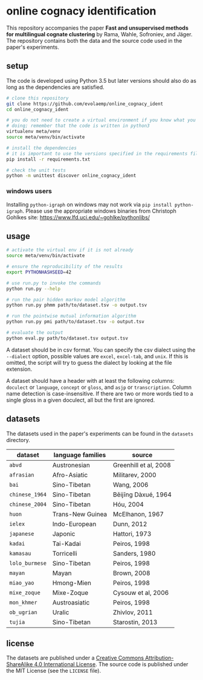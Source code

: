 # online cognacy identification

This repository accompanies the paper **Fast and unsupervised methods for
multilingual cognate clustering** by Rama, Wahle, Sofroniev, and Jäger. The
repository contains both the data and the source code used in the paper's
experiments.


## setup

The code is developed using Python 3.5 but later versions should also do as long
as the dependencies are satisfied.

```bash
# clone this repository
git clone https://github.com/evolaemp/online_cognacy_ident
cd online_cognacy_ident

# you do not need to create a virtual environment if you know what you are
# doing; remember that the code is written in python3
virtualenv meta/venv
source meta/venv/bin/activate

# install the dependencies
# it is important to use the versions specified in the requirements file
pip install -r requirements.txt

# check the unit tests
python -m unittest discover online_cognacy_ident
```

### windows users

Installing `python-igraph` on windows may not work via `pip install python-igraph`.
Please use the appropriate windows binaries from Christoph Gohlkes site:
https://www.lfd.uci.edu/~gohlke/pythonlibs/


## usage

```bash
# activate the virtual env if it is not already
source meta/venv/bin/activate

# ensure the reproducibility of the results
export PYTHONHASHSEED=42

# use run.py to invoke the commands
python run.py --help

# run the pair hidden markov model algorithm
python run.py phmm path/to/dataset.tsv -o output.tsv

# run the pointwise mutual information algorithm
python run.py pmi path/to/dataset.tsv -o output.tsv

# evaluate the output
python eval.py path/to/dataset.tsv output.tsv
```

A dataset should be in csv format. You can specify the csv dialect using the
`--dialect` option, possible values are `excel`, `excel-tab`, and `unix`. If
this is omitted, the script will try to guess the dialect by looking at the file
extension.

A dataset should have a header with at least the following columns: `doculect`
or `language`, `concept` or `gloss`, and `asjp` or `transcription`. Column name
detection is case-insensitive. If there are two or more words tied to a single
gloss in a given doculect, all but the first are ignored.


## datasets

The datasets used in the paper's experiments can be found in the `datasets`
directory.

| dataset            | language families        | source                    |
|--------------------|--------------------------|---------------------------|
| `abvd`             | Austronesian             | Greenhill et al, 2008     |
| `afrasian`         | Afro-Asiatic             | Militarev, 2000           |
| `bai`              | Sino-Tibetan             | Wang, 2006                |
| `chinese_1964`     | Sino-Tibetan             | Běijīng Dàxué, 1964       |
| `chinese_2004`     | Sino-Tibetan             | Hóu, 2004                 |
| `huon`             | Trans-New Guinea         | McElhanon, 1967           |
| `ielex`            | Indo-European            | Dunn, 2012                |
| `japanese`         | Japonic                  | Hattori, 1973             |
| `kadai`            | Tai-Kadai                | Peiros, 1998              |
| `kamasau`          | Torricelli               | Sanders, 1980             |
| `lolo_burmese`     | Sino-Tibetan             | Peiros, 1998              |
| `mayan`            | Mayan                    | Brown, 2008               |
| `miao_yao`         | Hmong-Mien               | Peiros, 1998              |
| `mixe_zoque`       | Mixe-Zoque               | Cysouw et al, 2006        |
| `mon_khmer`        | Austroasiatic            | Peiros, 1998              |
| `ob_ugrian`        | Uralic                   | Zhivlov, 2011             |
| `tujia`            | Sino-Tibetan             | Starostin, 2013           |


## license

The datasets are published under a [Creative Commons Attribution-ShareAlike 4.0
International License](https://creativecommons.org/licenses/by-sa/4.0/). The
source code is published under the MIT License (see the `LICENSE` file).
